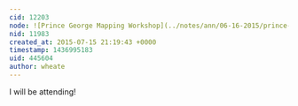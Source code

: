 ```yaml
---
cid: 12203
node: ![Prince George Mapping Workshop](../notes/ann/06-16-2015/prince-george-mapping-workshop)
nid: 11983
created_at: 2015-07-15 21:19:43 +0000
timestamp: 1436995183
uid: 445604
author: wheate
---
```


I will be attending!